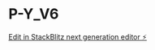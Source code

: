 # P-Y_V6

[Edit in StackBlitz next generation editor ⚡️](https://stackblitz.com/~/github.com/HxSx79/P-Y_V6)